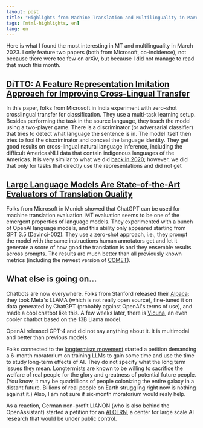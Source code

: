 ```yaml
---
layout: post
title: "Highlights from Machine Translation and Multilinguality in March 2023"
tags: [mtml-highlights, en]
lang: en
---
```


Here is what I found the most interesting in MT and multilinguality in March
2023. I only feature two papers (both from Microsoft, co-incidence), not
because there were too few on arXiv, but because I did not manage to read that
much this month.

## [DiTTO: A Feature Representation Imitation Approach for Improving Cross-Lingual Transfer](https://arxiv.org/abs/2303.02357v1)

In this paper, folks from Microsoft in India experiment with zero-shot
crosslingual transfer for classification. They use a multi-task learning setup.
Besides performing the task in the source language, they teach the model using
a two-player game. There is a discriminator (or adversarial classifier) that
tries to detect what language the sentence is in. The model itself then tries
to fool the discriminator and conceal the language identity. They get good
results on cross-lingual natural language inference, including the difficult
AmericasNLI data that contain indigenous languages of the Americas. It is very
similar to what we did [back in
2020](https://aclanthology.org/2020.findings-emnlp.150); however, we did that
only for tasks that directly use the representations and did not get

## [Large Language Models Are State-of-the-Art Evaluators of Translation Quality](https://arxiv.org/abs/2302.14520)

Folks from Microsoft in Munich showed that ChatGPT can be used for machine
translation evaluation. MT evaluation seems to be one of the emergent
properties of language models. They experimented with a bunch of OpenAI
language models, and this ability only appeared starting from GPT 3.5
(Davinci-002). They use a zero-shot approach, i.e., they prompt the model with
the same instructions human annotators get and let it generate a score of how
good the translation is and they ensemble results across prompts. The results
are much better than all previously known metrics (including the newest version
of [COMET](https://unbabel.github.io/COMET/html/index.html)).

## What else is going on...

Chatbots are now everywhere. Folks from Stanford released their
[Alpaca](https://crfm.stanford.edu/2023/03/13/alpaca.html): they took Meta's
LLAMA (which is not really open source), fine-tuned it on data generated by
ChatGPT (probably against OpenAI's terms of use), and made a cool chatbot like
this. A few weeks later, there is [Vicuna](https://vicuna.lmsys.org), an even
cooler chatbot based on the 13B Llama model.

OpenAI released GPT-4 and did not say anything about it. It is multimodal and
better than previous models.

Folks connected to the [longtermism
movement](https://en.wikipedia.org/wiki/Longtermism) started a petition
demanding a 6-month moratorium on training LLMs to gain some time and use the
time to study long-term effects of AI. They do not specify what the long term
issues they mean. Longtermists are known to be willing to sacrifice the welfare
of real people for the glory and greatness of potential future people.  (You
know, it may be quadrillions of people colonizing the entire galaxy in a
distant future. Billions of real people on Earth struggling right now is
nothing against it.) Also, I am not sure if six-month moratorium would realy
help.

As a reaction, German non-profit LIANON (who is also behind the OpenAssistant)
started a petition for an [AI
CERN](https://www.openpetition.eu/petition/online/securing-our-digital-future-a-cern-for-open-source-large-scale-ai-research-and-its-safety#petition-main),
a center for large scale AI research that would be under public control.
